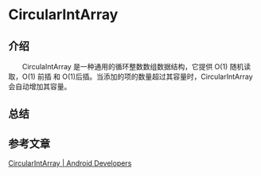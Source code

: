 # CircularIntArray

## 介绍
　　CirculaIntArray 是一种通用的循环整数数组数据结构，它提供 O(1) 随机读取，O(1) 前插 和 O(1)后插。当添加的项的数量超过其容量时，CircularIntArray 会自动增加其容量。

## 总结



## 参考文章
[CircularIntArray | Android Developers](https://developer.android.google.cn/reference/kotlin/androidx/collection/CircularIntArray)